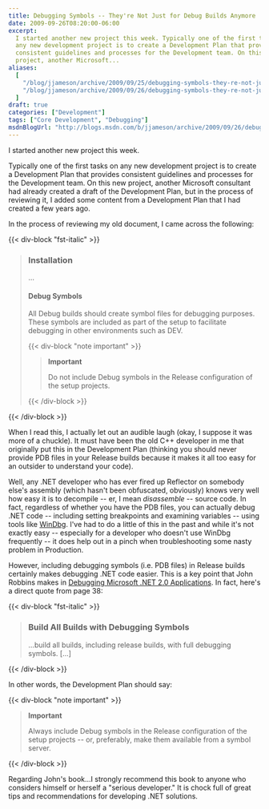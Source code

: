 ```yaml
---
title: Debugging Symbols -- They're Not Just for Debug Builds Anymore
date: 2009-09-26T08:20:00-06:00
excerpt:
  I started another new project this week. Typically one of the first tasks on
  any new development project is to create a Development Plan that provides
  consistent guidelines and processes for the Development team. On this new
  project, another Microsoft...
aliases:
  [
    "/blog/jjameson/archive/2009/09/25/debugging-symbols-they-re-not-just-for-debug-builds-anymore.aspx",
    "/blog/jjameson/archive/2009/09/26/debugging-symbols-they-re-not-just-for-debug-builds-anymore.aspx",
  ]
draft: true
categories: ["Development"]
tags: ["Core Development", "Debugging"]
msdnBlogUrl: "http://blogs.msdn.com/b/jjameson/archive/2009/09/26/debugging-symbols-they-re-not-just-for-debug-builds-anymore.aspx"
---
```


I started another new project this week.

Typically one of the first tasks on any new development project is to create a
Development Plan that provides consistent guidelines and processes for the
Development team. On this new project, another Microsoft consultant had already
created a draft of the Development Plan, but in the process of reviewing it, I
added some content from a Development Plan that I had created a few years ago.

In the process of reviewing my old document, I came across the following:

{{< div-block "fst-italic" >}}

> ### Installation
> ...
> #### Debug Symbols
> 
> All Debug builds should create symbol files for debugging purposes. These
> symbols are included as part of the setup to facilitate debugging in other
> environments such as DEV.
> 
> 
> 
> {{< div-block "note important" >}}
> 
> 
> > **Important**
> > 
> > Do not include Debug symbols in the Release configuration of the setup
> > projects.
> 
> 
> 
> 
> {{< /div-block >}}

{{< /div-block >}}

When I read this, I actually let out an audible laugh (okay, I suppose it was
more of a chuckle). It must have been the old C++ developer in me that
originally put this in the Development Plan (thinking you should never provide
PDB files in your Release builds because it makes it all too easy for an
outsider to understand your code).

Well, any .NET developer who has ever fired up Reflector on somebody else's
assembly (which hasn't been obfuscated, obviously) knows very well how easy it
is to decompile -- er, I mean _disassemble_ -- source code. In fact, regardless
of whether you have the PDB files, you can actually debug .NET code -- including
setting breakpoints and examining variables -- using tools like
[WinDbg](http://www.microsoft.com/whdc/devtools/debugging/default.mspx). I've
had to do a little of this in the past and while it's not exactly easy --
especially for a developer who doesn't use WinDbg frequently -- it does help out
in a pinch when troubleshooting some nasty problem in Production.

However, including debugging symbols (i.e. PDB files) in Release builds
certainly makes debugging .NET code easier. This is a key point that John
Robbins makes in
[Debugging Microsoft .NET 2.0 Applications](http://amzn.com/0735622027). In
fact, here's a direct quote from page 38:

{{< div-block "fst-italic" >}}

> ### Build All Builds with Debugging Symbols
> ...build all builds, including release builds, with full debugging symbols.
> [...]

{{< /div-block >}}

In other words, the Development Plan should say:

{{< div-block "note important" >}}

> **Important**
> 
> Always include Debug symbols in the Release configuration of the setup
> projects -- or, preferably, make them available from a symbol server.

{{< /div-block >}}

Regarding John's book...I strongly recommend this book to anyone who considers
himself or herself a "serious developer." It is chock full of great tips and
recommendations for developing .NET solutions.

